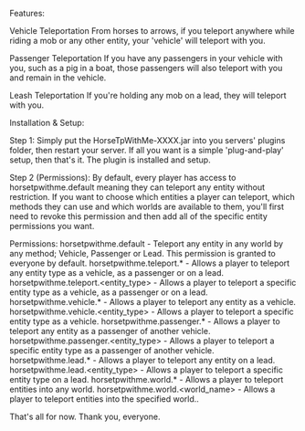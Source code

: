 Features:

Vehicle Teleportation
From horses to arrows, if you teleport anywhere while riding a mob or any other entity, your 'vehicle' will teleport with you.

Passenger Teleportation
If you have any passengers in your vehicle with you, such as a pig in a boat, those passengers will also teleport with you and remain in the vehicle.

Leash Teleportation
If you're holding any mob on a lead, they will teleport with you.

Installation & Setup:

Step 1: Simply put the HorseTpWithMe-XXXX.jar into you servers' plugins folder, then restart your server.
If all you want is a simple 'plug-and-play' setup, then that's it. The plugin is installed and setup.

Step 2 (Permissions): By default, every player has access to horsetpwithme.default meaning they can teleport any entity without restriction. If you want to choose which entities a player can teleport, which methods they can use and which worlds are available to them, you'll first need to revoke this permission and then add all of the specific entity permissions you want.

Permissions:
horsetpwithme.default - Teleport any entity in any world by any method; Vehicle, Passenger or Lead. This permission is granted to everyone by default.
horsetpwithme.teleport.* - Allows a player to teleport any entity type as a vehicle, as a passenger or on a lead.
horsetpwithme.teleport.<entity_type> - Allows a player to teleport a specific entity type as a vehicle, as a passenger or on a lead.
horsetpwithme.vehicle.* - Allows a player to teleport any entity as a vehicle.
horsetpwithme.vehicle.<entity_type> - Allows a player to teleport a specific entity type as a vehicle.
horsetpwithme.passenger.* - Allows a player to teleport any entity as a passenger of another vehicle.
horsetpwithme.passenger.<entity_type> - Allows a player to teleport a specific entity type as a passenger of another vehicle.
horsetpwithme.lead.* - Allows a player to teleport any entity on a lead.
horsetpwithme.lead.<entity_type> - Allows a player to teleport a specific entity type on a lead.
horsetpwithme.world.* - Allows a player to teleport entities into any world.
horsetpwithme.world.<world_name> - Allows a player to teleport entities into the specified world..

That's all for now. Thank you, everyone.
